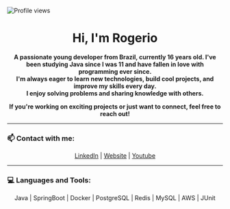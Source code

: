 
![Profile views](https://komarev.com/ghpvc/?username=rogerio)

<h1 align="center">Hi, I'm <b>Rogerio</b></h1>

<p align="center">
  <b>A passionate young developer from Brazil, currently 16 years old. I've been studying Java since I was 11 and have fallen in love with programming ever since.<br>
  I'm always eager to learn new technologies, build cool projects, and improve my skills every day.<br>
  I enjoy solving problems and sharing knowledge with others.</b>
</p>

<p align="center">
  <b>If you're working on exciting projects or just want to connect, feel free to reach out!</b>
</p>

---

### 📫 <b>Contact with me:</b>
<p align="center">
  <a href="#">LinkedIn</a> |
  <a href="#">Website</a> |
  <a href="#">Youtube</a>
</p>

---

### 💻 <b>Languages and Tools:</b>
<p align="center">
  Java | SpringBoot | Docker | PostgreSQL | Redis | MySQL | AWS | JUnit
</p>
